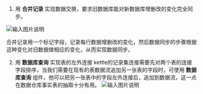 1. 用 **合并记录** 实现数据交换，要求旧数据库能对新数据库增删改的变化完全同步。

![输入图片说明](https://gitee.com/uploads/images/2018/0202/085518_2195272d_1110335.png "QQ截图20180202085503.png")

合并记录用一个标记字段，记录每行数据增删改的变化，然后数据同步的步骤根据这种变化对旧数据做相应的变化，从而实现数据同步。

2. 用 **数据库查询** 实现表的左外连接
kettle的记录集连接需要先对两个表的连接字段排序，当我们需要在现有的表数据流追加另一张表的字段时，可使用 **数据库查询** 组件，他可以把另一张表中的字段左外连接后，追加到数据流，这一点在数据仓库事实表的抽取十分有用。
![输入图片说明](https://images.gitee.com/uploads/images/2019/0314/090706_b9439cbe_1110335.png "161747_77fe9d2c_1110335.png")

